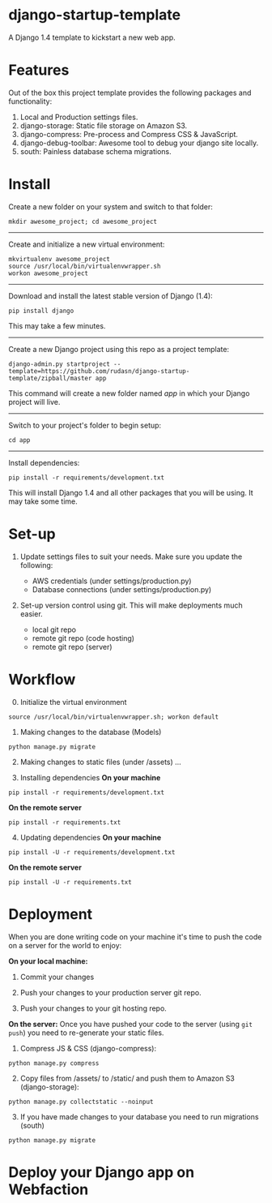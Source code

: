 django-startup-template
=======================

A Django 1.4 template to kickstart a new web app.

Features
========
Out of the box this project template provides the following packages and 
functionality:

1. Local and Production settings files.
2. django-storage: Static file storage on Amazon S3.
3. django-compress: Pre-process and Compress CSS & JavaScript.
4. django-debug-toolbar: Awesome tool to debug your django site locally.
5. south: Painless database schema migrations.


Install
=======
Create a new folder on your system and switch to that folder:

```
mkdir awesome_project; cd awesome_project
```

---

Create and initialize a new virtual environment:

```
mkvirtualenv awesome_project
source /usr/local/bin/virtualenvwrapper.sh
workon awesome_project
```

---

Download and install the latest stable version of Django (1.4):

```
pip install django
```

This may take a few minutes.

---

Create a new Django project using this repo as a project template:

```
django-admin.py startproject --template=https://github.com/rudasn/django-startup-template/zipball/master app
```

This command will create a new folder named *app* in which your Django 
project will live.

---

Switch to your project's folder to begin setup:

```
cd app
```

---

Install dependencies:

```
pip install -r requirements/development.txt
```
This will install Django 1.4 and all other packages that you will be using.
It may take some time.


Set-up
======
1. Update settings files to suit your needs.
   Make sure you update the following:
   * AWS credentials (under settings/production.py)
   * Database connections (under settings/production.py)

2. Set-up version control using git.
   This will make deployments much easier.
   * local git repo
   * remote git repo (code hosting)
   * remote git repo (server)


Workflow
========
0. Initialize the virtual environment
```
source /usr/local/bin/virtualenvwrapper.sh; workon default
```

1. Making changes to the database (Models)
```
python manage.py migrate
```

2. Making changes to static files (under /assets)
   ...

3. Installing dependencies
**On your machine**
```
pip install -r requirements/development.txt
```

**On the remote server**
```
pip install -r requirements.txt
```
    
4. Updating dependencies
**On your machine**
```
pip install -U -r requirements/development.txt
```

**On the remote server**
```
pip install -U -r requirements.txt
```

Deployment
==========
When you are done writing code on your machine it's time to push the code on
a server for the world to enjoy:

**On your local machine:**
1. Commit your changes

2. Push your changes to your production server git repo.

3. Push your changes to your git hosting repo.


**On the server:**
Once you have pushed your code to the server (using ```git push```) you need
to re-generate your static files.

1. Compress JS & CSS (django-compress):
```
python manage.py compress
```

2. Copy files from /assets/ to /static/ and push them to Amazon S3 (django-storage):
```
python manage.py collectstatic --noinput
```

3. If you have made changes to your database you need to run migrations (south)
```
python manage.py migrate
```


Deploy your Django app on Webfaction 
=====================================


